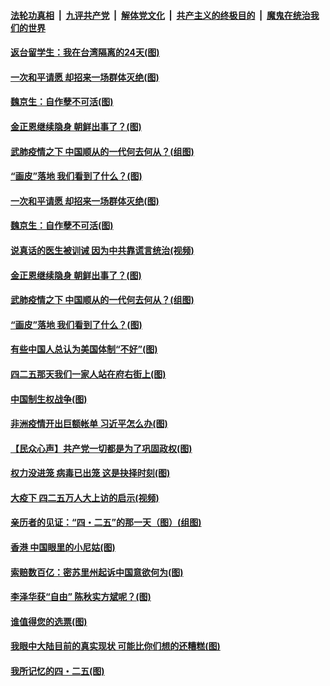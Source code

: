 

####  [法轮功真相](../../../../basic/blob/master/README.md?t=04271001) &nbsp;|&nbsp; [九评共产党](../../../../9ping.md/blob/master/README.md?t=04271001) &nbsp;|&nbsp; [解体党文化](../../../../jtdwh.md/blob/master/README.md?t=04271001)  &nbsp;|&nbsp; [共产主义的终极目的](../../../../gczydzjmd.md/blob/master/README.md?t=04271001) &nbsp;|&nbsp; [魔鬼在统治我们的世界](../../../../mgztzwmdsj.md/blob/master/README.md?t=04271001) 

#### [返台留学生：我在台湾隔离的24天(图)](../pages/p4/931243.md?t=04271001) 

#### [一次和平请愿 却招来一场群体灭绝(图)](../pages/p4/931017.md?t=04271001) 

#### [魏京生：自作孽不可活(图)](../pages/p4/931241.md?t=04271001) 

#### [金正恩继续隐身 朝鲜出事了？(图)](../pages/p4/931244.md?t=04271001) 

#### [武肺疫情之下 中国顺从的一代何去何从？(组图)](../pages/p4/931140.md?t=04271001) 

#### [“画皮”落地 我们看到了什么？(图)](../pages/p4/931122.md?t=04271001) 

#### [一次和平请愿 却招来一场群体灭绝(图)](../pages/p4/931017.md?t=04271001) 

#### [魏京生：自作孽不可活(图)](../pages/p4/931241.md?t=04271001) 

#### [说真话的医生被训诫 因为中共靠谎言统治(视频)](../pages/p4/931235.md?t=04271001) 

#### [金正恩继续隐身 朝鲜出事了？(图)](../pages/p4/931244.md?t=04271001) 

#### [武肺疫情之下 中国顺从的一代何去何从？(组图)](../pages/p4/931140.md?t=04271001) 

#### [“画皮”落地 我们看到了什么？(图)](../pages/p4/931122.md?t=04271001) 

#### [有些中国人总认为美国体制“不好”(图)](../pages/p4/931124.md?t=04271001) 

#### [四二五那天我们一家人站在府右街上(图)](../pages/p4/931016.md?t=04271001) 

#### [中国制生权战争(图)](../pages/p4/931117.md?t=04271001) 

#### [非洲疫情开出巨额帐单 习近平怎么办(图)](../pages/p4/931086.md?t=04271001) 

#### [【民众心声】共产党一切都是为了巩固政权(图)](../pages/p4/930964.md?t=04271001) 

#### [权力没进笼 病毒已出笼 这是抉择时刻(图)](../pages/p4/931043.md?t=04271001) 

#### [大疫下 四二五万人大上访的启示(视频)](../pages/p4/930989.md?t=04271001) 

#### [亲历者的见证：“四・二五”的那一天（图）(组图)](../pages/p4/930767.md?t=04271001) 

#### [香港 中国眼里的小尼姑(图)](../pages/p4/931006.md?t=04271001) 

#### [索赔数百亿：密苏里州起诉中国意欲何为(图)](../pages/p4/931014.md?t=04271001) 

#### [李泽华获“自由” 陈秋实方斌呢？(图)](../pages/p4/931013.md?t=04271001) 

#### [谁值得您的选票(图)](../pages/p4/930880.md?t=04271001) 

#### [我眼中大陆目前的真实现状 可能比你们想的还糟糕(图)](../pages/p4/930843.md?t=04271001) 

#### [我所记忆的四・二五(图)](../pages/p4/930764.md?t=04271001) 

